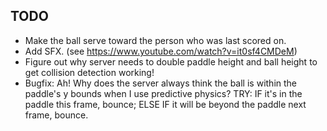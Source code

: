 ## TODO
* Make the ball serve toward the person who was last scored on.
* Add SFX. (see https://www.youtube.com/watch?v=it0sf4CMDeM)
* Figure out why server needs to double paddle height and ball height to get collision detection working!
* Bugfix: Ah! Why does the server always think the ball is within the paddle's y bounds when I use predictive physics? TRY: IF it's in the paddle this frame, bounce; ELSE IF it will be beyond the paddle next frame, bounce.
